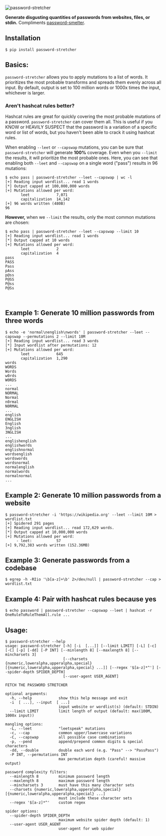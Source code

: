 ![password-stretcher](https://user-images.githubusercontent.com/20261699/117364575-14a5d980-ae8c-11eb-815d-32827cc5297b.png)

**Generate disgusting quantities of passwords from websites, files, or stdin.** Compliments [password-smelter](https://github.com/thetechromancer/password-smelter).

## Installation
~~~
$ pip install password-stretcher
~~~

## Basics:
`password-stretcher` allows you to apply mutations to a list of words.  It prioritizes the most probable transforms and spreads them evenly across all input.  By default, output is set to 100 million words or 1000x times the input, whichever is larger.

### Aren't hashcat rules better?
Hashcat rules are great for quickly covering the most probable mutations of a password. `password-stretcher` can cover them all. This is useful if you KNOW or HEAVILY SUSPECT that the password is a variation of a specific word or list of words, but you haven't been able to crack it using hashcat rules.

When enabling `--leet` or `--capswap` mutations, you can be sure that `password-stretcher` will generate **100%** coverage. Even when you `--limit` the results, it will prioritize the most probable ones. Here, you can see that enabling both `--leet` and `--capswap` on a single word ("pass") results in 96 mutations:
~~~
$ echo pass | password-stretcher --leet --capswap | wc -l
[+] Reading input wordlist... read 1 words 
[*] Output capped at 100,000,000 words
[+] Mutations allowed per word:
       leet            7,071
       capitalization  14,142
[+] 96 words written (480B)    
96
~~~
**However,** when we `--limit` the results, only the most common mutations are chosen:
~~~
$ echo pass | password-stretcher --leet --capswap --limit 10
[+] Reading input wordlist... read 1 words 
[*] Output capped at 10 words
[+] Mutations allowed per word:
       leet            2
       capitalization  4
pass
PASS
Pass
pAss
p@ss
P@SS
P@ss
P@Ss
~~~

<br>

## Example 1: Generate 10 million passwords from three words
~~~
$ echo -e 'normal\nenglish\nwords' | password-stretcher --leet --capswap --permutations 2 --limit 10M
[+] Reading input wordlist... read 3 words 
[*] Input wordlist after permutations: 12
[+] Mutations allowed per word:
       leet            645
       capitalization  1,290
words
WORDS
Words
w0rds
W0RDS
...
normal
NORMAL
Normal
n0rmal
N0RMAL
...
english
ENGLISH
English
3nglish
3NGLISH
...
englishenglish
englishwords
englishnormal
wordsenglish
wordswords
wordsnormal
normalenglish
normalwords
normalnormal
...
~~~

## Example 2: Generate 10 million passwords from a website
~~~
$ password-stretcher -i 'https://wikipedia.org' --leet --limit 10M > wordlist.txt
[+] Spidered 291 pages
[+] Reading input wordlist... read 172,629 words.
[*] Output capped at 10,000,000 words
[+] Mutations allowed per word:
     - leet:           57
[+] 9,792,383 words written (152.36MB)
~~~

## Example 3: Generate passwords from a codebase
~~~
$ egrep -h -RIio '\b[a-z]+\b' 2>/dev/null | password-stretcher --cap > wordlist.txt
~~~

## Example 4: Pair with hashcat rules because yes
~~~
$ echo password | password-stretcher --capswap --leet | hashcat -r OneRuleToRuleThemAll.rule ...
~~~

## Usage:
~~~
$ password-stretcher --help
usage: password-stretcher [-h] [-i  [...]] [--limit LIMIT] [-L] [-c] [-C] [-p] [-dd] [-P INT] [--minlength 8] [--maxlength 8] [--mincharsets 3]
                          [--charsets {numeric,loweralpha,upperalpha,special} [{numeric,loweralpha,upperalpha,special} ...]] [--regex '$[a-z]*^'] [--spider-depth SPIDER_DEPTH]
                          [--user-agent USER_AGENT]

FETCH THE PASSWORD STRETCHER

optional arguments:
  -h, --help            show this help message and exit
  -i  [ ...], --input  [ ...]
                        input website or wordlist(s) (default: STDIN)
  --limit LIMIT         limit length of output (default: max(100M, 1000x input))

mangling options:
  -L, --leet            "leetspeak" mutations
  -c, --cap             common upper/lowercase variations
  -C, --capswap         all possible case combinations
  -p, --pend            append/prepend common digits & special characters
  -dd, --double         double each word (e.g. "Pass" --> "PassPass")
  -P INT, --permutations INT
                        max permutation depth (careful! massive output)

password complexity filters:
  --minlength 8         minimum password length
  --maxlength 8         maximum password length
  --mincharsets 3       must have this many character sets
  --charsets {numeric,loweralpha,upperalpha,special} [{numeric,loweralpha,upperalpha,special} ...]
                        must include these character sets
  --regex '$[a-z]*^'    custom regex

spider options:
  --spider-depth SPIDER_DEPTH
                        maximum website spider depth (default: 1)
  --user-agent USER_AGENT
                        user-agent for web spider
~~~
